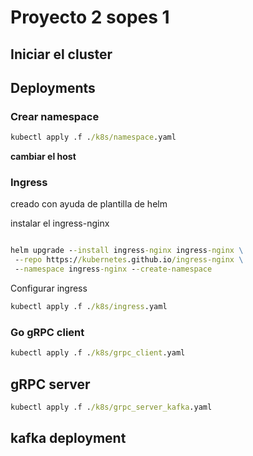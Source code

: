 # Proyecto 2 sopes 1

## Iniciar el cluster

## Deployments

### Crear namespace

```cmd
kubectl apply .f ./k8s/namespace.yaml
```

**cambiar el host**

### Ingress

creado con ayuda de plantilla de helm

instalar el ingress-nginx

```cmd

helm upgrade --install ingress-nginx ingress-nginx \
 --repo https://kubernetes.github.io/ingress-nginx \
 --namespace ingress-nginx --create-namespace
```

Configurar ingress

```cmd
kubectl apply .f ./k8s/ingress.yaml
```

### Go gRPC client

```cmd
kubectl apply .f ./k8s/grpc_client.yaml
```

## gRPC server

```cmd
kubectl apply .f ./k8s/grpc_server_kafka.yaml
```

## kafka deployment

